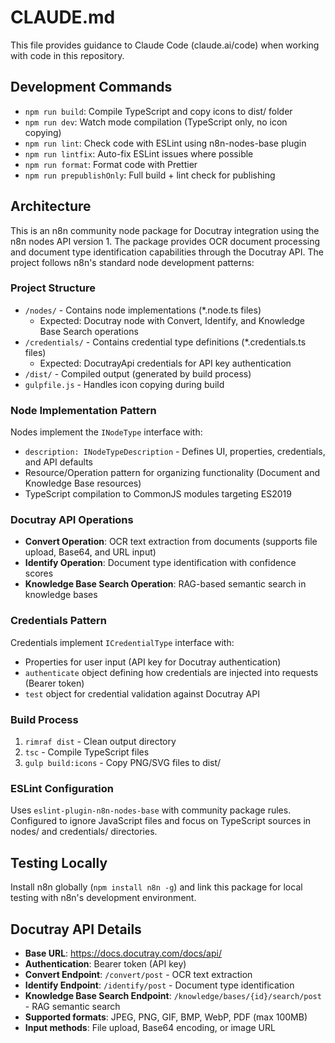 # CLAUDE.md

This file provides guidance to Claude Code (claude.ai/code) when working with code in this repository.

## Development Commands

- `npm run build`: Compile TypeScript and copy icons to dist/ folder
- `npm run dev`: Watch mode compilation (TypeScript only, no icon copying)
- `npm run lint`: Check code with ESLint using n8n-nodes-base plugin
- `npm run lintfix`: Auto-fix ESLint issues where possible
- `npm run format`: Format code with Prettier
- `npm run prepublishOnly`: Full build + lint check for publishing

## Architecture

This is an n8n community node package for Docutray integration using the n8n nodes API version 1. The package provides OCR document processing and document type identification capabilities through the Docutray API. The project follows n8n's standard node development patterns:

### Project Structure
- `/nodes/` - Contains node implementations (*.node.ts files)
  - Expected: Docutray node with Convert, Identify, and Knowledge Base Search operations
- `/credentials/` - Contains credential type definitions (*.credentials.ts files)
  - Expected: DocutrayApi credentials for API key authentication
- `/dist/` - Compiled output (generated by build process)
- `gulpfile.js` - Handles icon copying during build

### Node Implementation Pattern
Nodes implement the `INodeType` interface with:
- `description: INodeTypeDescription` - Defines UI, properties, credentials, and API defaults
- Resource/Operation pattern for organizing functionality (Document and Knowledge Base resources)
- TypeScript compilation to CommonJS modules targeting ES2019

### Docutray API Operations
- **Convert Operation**: OCR text extraction from documents (supports file upload, Base64, and URL input)
- **Identify Operation**: Document type identification with confidence scores
- **Knowledge Base Search Operation**: RAG-based semantic search in knowledge bases

### Credentials Pattern
Credentials implement `ICredentialType` interface with:
- Properties for user input (API key for Docutray authentication)
- `authenticate` object defining how credentials are injected into requests (Bearer token)
- `test` object for credential validation against Docutray API

### Build Process
1. `rimraf dist` - Clean output directory
2. `tsc` - Compile TypeScript files
3. `gulp build:icons` - Copy PNG/SVG files to dist/

### ESLint Configuration
Uses `eslint-plugin-n8n-nodes-base` with community package rules. Configured to ignore JavaScript files and focus on TypeScript sources in nodes/ and credentials/ directories.

## Testing Locally
Install n8n globally (`npm install n8n -g`) and link this package for local testing with n8n's development environment.

## Docutray API Details
- **Base URL**: https://docs.docutray.com/docs/api/
- **Authentication**: Bearer token (API key)
- **Convert Endpoint**: `/convert/post` - OCR text extraction
- **Identify Endpoint**: `/identify/post` - Document type identification
- **Knowledge Base Search Endpoint**: `/knowledge/bases/{id}/search/post` - RAG semantic search
- **Supported formats**: JPEG, PNG, GIF, BMP, WebP, PDF (max 100MB)
- **Input methods**: File upload, Base64 encoding, or image URL